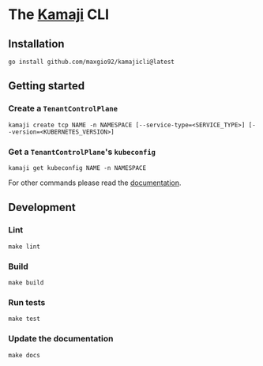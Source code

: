 # The [Kamaji](https://kamaji.clastix.io) CLI

## Installation

```shell
go install github.com/maxgio92/kamajicli@latest
```

## Getting started

### Create a `TenantControlPlane`

```shell
kamaji create tcp NAME -n NAMESPACE [--service-type=<SERVICE_TYPE>] [--version=<KUBERNETES_VERSION>]
```

### Get a `TenantControlPlane`'s `kubeconfig`

```shell
kamaji get kubeconfig NAME -n NAMESPACE
```

For other commands please read the [documentation](./docs).

## Development

### Lint

```shell
make lint
```

### Build

```shell
make build
```

### Run tests

```shell
make test
```

### Update the documentation

```shell
make docs
```

